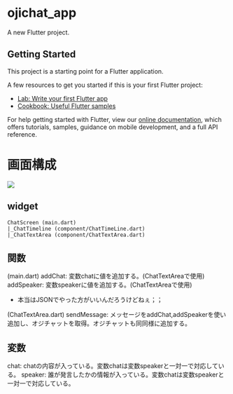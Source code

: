 # ojichat_app

A new Flutter project.

## Getting Started

This project is a starting point for a Flutter application.

A few resources to get you started if this is your first Flutter project:

- [Lab: Write your first Flutter app](https://flutter.dev/docs/get-started/codelab)
- [Cookbook: Useful Flutter samples](https://flutter.dev/docs/cookbook)

For help getting started with Flutter, view our
[online documentation](https://flutter.dev/docs), which offers tutorials,
samples, guidance on mobile development, and a full API reference.

# 画面構成
![](https://i.imgur.com/EfMk27u.png)

## widget 
```
ChatScreen (main.dart)
|_ChatTimeline (component/ChatTimeLine.dart)
|_ChatTextArea (component/ChatTextArea.dart)
```

## 関数
(main.dart)
addChat: 変数chatに値を追加する。(ChatTextAreaで使用)
addSpeaker: 変数speakerに値を追加する。(ChatTextAreaで使用)
* 本当はJSONでやった方がいいんだろうけどねぇ；；

(ChatTextArea.dart)
sendMessage: メッセージをaddChat,addSpeakerを使い追加し、オジチャットを取得。オジチャットも同同様に追加する。

## 変数
chat: chatの内容が入っている。変数chatは変数speakerと一対一で対応している。
speaker: 誰が発言したかの情報が入っている。変数chatは変数speakerと一対一で対応している。
